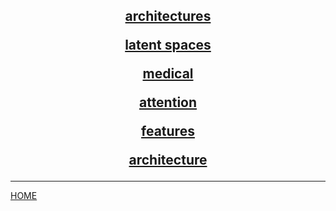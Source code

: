 <center>

<h2> 

[architectures](architectures/index.md)

[latent spaces](latent_spaces/index.md)

[medical](medical/index.md)

[attention](attention/index.md)

[features](features/index.md)

[architecture](architecture/index.md)
</center>

---
[HOME](../index.md)
